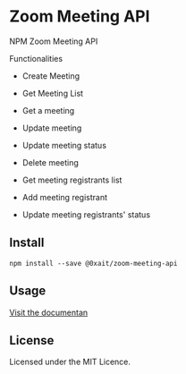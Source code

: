 # Zoom Meeting API

NPM Zoom Meeting API

Functionalities

- Create Meeting
- Get Meeting List
- Get a meeting
- Update meeting
- Update meeting status
- Delete meeting

- Get meeting registrants list
- Add meeting registrant
- Update meeting registrants' status

## Install

`npm install --save @0xait/zoom-meeting-api`

## Usage

[Visit the documentan](https://the-ai-team.github.io/zoom-meeting-api/docs)

## License

Licensed under the MIT Licence.
